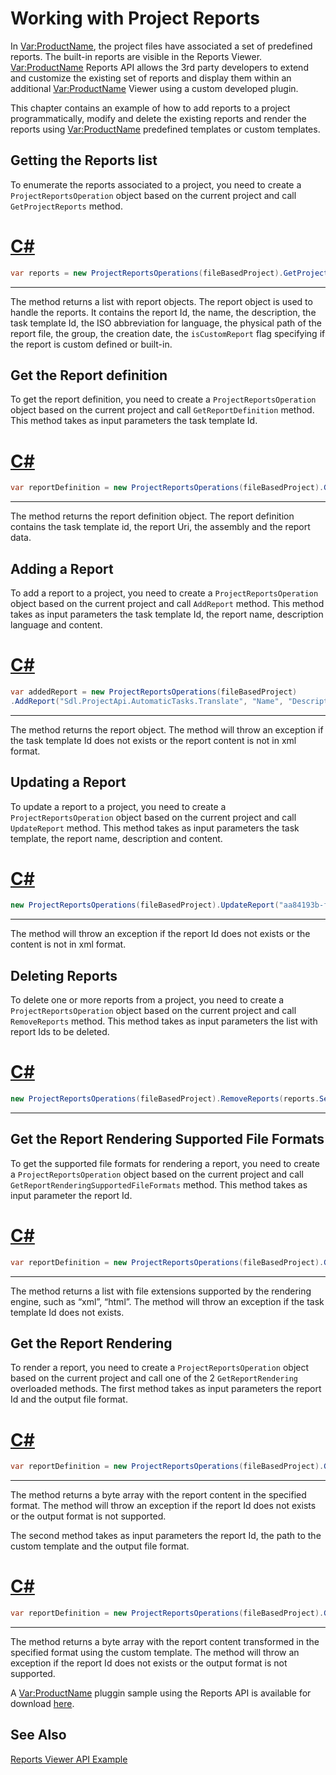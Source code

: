 Working with Project Reports
==

In <Var:ProductName>, the project files have associated a set of predefined reports. The built-in reports are visible in the Reports Viewer. <Var:ProductName> Reports API allows the 3rd party developers to extend and customize the existing set of reports and display them within an additional <Var:ProductName> Viewer using a custom developed plugin. 

This chapter contains an example of how to add reports to a project programmatically, modify and delete the existing reports and render the reports using <Var:ProductName> predefined templates or custom templates.

Getting the Reports list
--

To enumerate the reports associated to a project, you need to create a ```ProjectReportsOperation``` object based on the current project and call ```GetProjectReports``` method.

# [C#](#tab/tabid-1)
```CS
var reports = new ProjectReportsOperations(fileBasedProject).GetProjectReports();
```
***

The method returns a list with report objects.
The report object is used to handle the reports. It contains the report Id, the name, the description, the task template Id, the ISO abbreviation for language, the physical path of the report file, the group, the creation date, the ```isCustomReport``` flag specifying if the report is custom defined or built-in. 

Get the Report definition
--

To get the report definition, you need to create a ```ProjectReportsOperation``` object based on the current project and call ```GetReportDefinition``` method. This method takes as input parameters the task template Id.

# [C#](#tab/tabid-2)
```CS
var reportDefinition = new ProjectReportsOperations(fileBasedProject).GetReportDefinition("Sdl.ProjectApi.AutomaticTasks.Translate");
```
***

The method returns the report definition object.
The report definition contains the task template id, the report Uri, the assembly and the report data. 

Adding a Report
--

To add a report to a project, you need to create a ```ProjectReportsOperation``` object based on the current project and call ```AddReport``` method. This method takes as input parameters the task template Id, the report name, description language and content.

# [C#](#tab/tabid-3)
```CS
var addedReport = new ProjectReportsOperations(fileBasedProject)
.AddReport("Sdl.ProjectApi.AutomaticTasks.Translate", "Name", "Description", "de-De", "<xml></xml>");
```
***

The method returns the report object.
The method will throw an exception if the task template Id does not exists or the report content is not in xml format.

Updating a Report
--

To update a report to a project, you need to create a ```ProjectReportsOperation``` object based on the current project and call ```UpdateReport``` method. This method takes as input parameters the task template, the report name, description and content.

# [C#](#tab/tabid-4)
```CS
new ProjectReportsOperations(fileBasedProject).UpdateReport("aa84193b-fd88-439c-8293-4ad0f9cfa8ec", "Name", "Description", "<xml></xml>");
```
***

The method will throw an exception if the report Id does not exists or the content is not in xml format.

Deleting Reports
--

To delete one or more reports from a project, you need to create a ```ProjectReportsOperation``` object based on the current project and call ```RemoveReports``` method. This method takes as input parameters the list with report Ids to be deleted.

# [C#](#tab/tabid-5)
```CS
new ProjectReportsOperations(fileBasedProject).RemoveReports(reports.Select(r => Guid.Parse(r.Id)).ToList());
```
***

Get the Report Rendering Supported File Formats
--

To get the supported file formats for rendering a report, you need to create a ```ProjectReportsOperation``` object based on the current project and call ```GetReportRenderingSupportedFileFormats``` method. This method takes as input parameter the report Id.

# [C#](#tab/tabid-6)
```CS
var reportDefinition = new ProjectReportsOperations(fileBasedProject).GetReportRenderingSupportedFileFormats("aa84193b-fd88-439c-8293-4ad0f9cfa8ec");
```
***

The method returns a list with file extensions supported by the rendering engine, such as “xml”, “html”.
The method will throw an exception if the task template Id does not exists.

Get the Report Rendering
--

To render a report, you need to create a ```ProjectReportsOperation``` object based on the current project and call one of the 2 ```GetReportRendering``` overloaded methods. 
The first method takes as input parameters the report Id and the output file format.

# [C#](#tab/tabid-7)
```CS
var reportDefinition = new ProjectReportsOperations(fileBasedProject).GetReportRendering("aa84193b-fd88-439c-8293-4ad0f9cfa8ec", "html");
```
***

The method returns a byte array with the report content in the specified format.
The method will throw an exception if the report Id does not exists or the output format is not supported.

The second method takes as input parameters the report Id, the path to the custom template and the output file format.

# [C#](#tab/tabid-8)
```CS
var reportDefinition = new ProjectReportsOperations(fileBasedProject).GetReportRendering("aa84193b-fd88-439c-8293-4ad0f9cfa8ec", "C:\ReportTemplates\CustomTemplate.xsl", "html");
```
***

The method returns a byte array with the report content transformed in the specified format using the custom template.
The method will throw an exception if the report Id does not exists or the output format is not supported.

A <Var:ProductName> pluggin sample using the Reports API is available for download [here](https://github.com/RWS/Sdl-Community/tree/master/Reports.Viewer.API.Example).

See Also
--

[Reports Viewer API Example](https://github.com/RWS/Sdl-Community/tree/master/Reports.Viewer.API.Example)